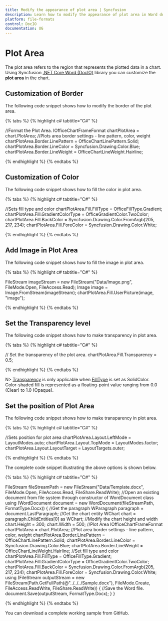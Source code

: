 ```yaml
---
title: Modify the appearance of plot area | Syncfusion
description: Learn how to modify the appearance of plot area in Word document using Syncfusion .NET Core Word (DocIO) library without Microsoft Word or interop dependencies.
platform: file-formats
control: DocIO
documentation: UG
---
```


# Plot Area

The plot area refers to the region that represents the plotted data in a chart. Using Syncfusion [.NET Core Word (DocIO)](https://www.syncfusion.com/document-processing/word-framework/net-core/word-library) library you can customize the **plot area** in the chart.

## Customization of Border

The following code snippet shows how to modify the border of the plot area.

{% tabs %}
{% highlight c# tabtitle="C#" %}

//Format the Plot Area.
IOfficeChartFrameFormat chartPlotArea = chart.PlotArea;
//Plots area border settings - line pattern, color, weight
chartPlotArea.Border.LinePattern = OfficeChartLinePattern.Solid;
chartPlotArea.Border.LineColor = Syncfusion.Drawing.Color.Blue;
chartPlotArea.Border.LineWeight = OfficeChartLineWeight.Hairline;

{% endhighlight %}
{% endtabs %}

## Customization of Color

The following code snippet shows how to fill the color in plot area.

{% tabs %}
{% highlight c# tabtitle="C#" %}

 //Sets fill type and color
 chartPlotArea.Fill.FillType = OfficeFillType.Gradient;
 chartPlotArea.Fill.GradientColorType = OfficeGradientColor.TwoColor;
 chartPlotArea.Fill.BackColor = Syncfusion.Drawing.Color.FromArgb(205, 217, 234);
 chartPlotArea.Fill.ForeColor = Syncfusion.Drawing.Color.White;

{% endhighlight %}
{% endtabs %}

## Add Image in Plot Area

The following code snippet shows how to fill the image in plot area.

{% tabs %}
{% highlight c# tabtitle="C#" %}

FileStream imageStream = new FileStream("Data/Image.png", FileMode.Open, FileAccess.Read);
Image image = Image.FromStream(imageStream);
chartPlotArea.Fill.UserPicture(image, "image");

{% endhighlight %}
{% endtabs %}

## Set the Transparency level

The following code snippet shows how to make transparency in plot area.

{% tabs %}
{% highlight c# tabtitle="C#" %}

// Set the transparency of the plot area.
chartPlotArea.Fill.Transparency = 0.5;

{% endhighlight %}
{% endtabs %}

N> [Transparency](https://help.syncfusion.com/cr/file-formats/Syncfusion.OfficeChart.IOfficeFill.html#Syncfusion_OfficeChart_IOfficeFill_Transparency) is only applicable when [FillType](https://help.syncfusion.com/cr/file-formats/Syncfusion.OfficeChart.IOfficeFill.html#Syncfusion_OfficeChart_IOfficeFill_FillType) is set as SolidColor. Color-shaded fill is represented as a floating-point value ranging from 0.0 (Clear) to 1.0 (Opaque).

## Set the position of Plot Area

The following code snippet shows how to make transparency in plot area.

{% tabs %}
{% highlight c# tabtitle="C#" %}

//Sets position for plot area
chartPlotArea.Layout.LeftMode = LayoutModes.auto;
chartPlotArea.Layout.TopMode = LayoutModes.factor;
chartPlotArea.Layout.LayoutTarget = LayoutTargets.outer;

{% endhighlight %}
{% endtabs %}

The complete code snippet illustrating the above options is shown below.

{% tabs %}
{% highlight c# tabtitle="C#" %}

FileStream fileStreamPath = new FileStream("Data/Template.docx", FileMode.Open, FileAccess.Read, FileShare.ReadWrite);
//Open an existing document from file system through constructor of WordDocument class
using (WordDocument document = new WordDocument(fileStreamPath, FormatType.Docx))
{
    //Get the paragraph
    WParagraph paragraph = document.LastParagraph;
    //Get the chart entity
    WChart chart = paragraph.ChildEntities[0] as WChart;
    //Modify the chart height and width
    chart.Height = 300;
    chart.Width = 500;
    //Plot Area
    IOfficeChartFrameFormat chartPlotArea = chart.PlotArea;
    //Plot area border settings - line pattern, color, weight
    chartPlotArea.Border.LinePattern = OfficeChartLinePattern.Solid;
    chartPlotArea.Border.LineColor = Syncfusion.Drawing.Color.Blue;
    chartPlotArea.Border.LineWeight = OfficeChartLineWeight.Hairline;
    //Set fill type and color
    chartPlotArea.Fill.FillType = OfficeFillType.Gradient;
    chartPlotArea.Fill.GradientColorType = OfficeGradientColor.TwoColor;
    chartPlotArea.Fill.BackColor = Syncfusion.Drawing.Color.FromArgb(205, 217, 234);
    chartPlotArea.Fill.ForeColor = Syncfusion.Drawing.Color.White;
    using (FileStream outputStream = new FileStream(Path.GetFullPath(@"../../../Sample.docx"), FileMode.Create, FileAccess.ReadWrite, FileShare.ReadWrite))
    {
        //Save the Word file.
        document.Save(outputStream, FormatType.Docx);
    }
}

{% endhighlight %}
{% endtabs %}

You can download a complete working sample from GitHub.
